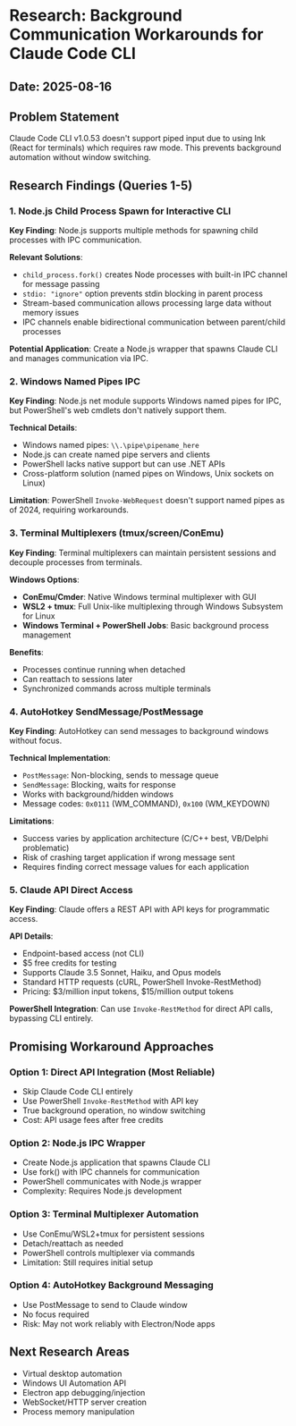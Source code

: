 # Research: Background Communication Workarounds for Claude Code CLI
## Date: 2025-08-16

## Problem Statement
Claude Code CLI v1.0.53 doesn't support piped input due to using Ink (React for terminals) which requires raw mode. This prevents background automation without window switching.

## Research Findings (Queries 1-5)

### 1. Node.js Child Process Spawn for Interactive CLI
**Key Finding**: Node.js supports multiple methods for spawning child processes with IPC communication.

**Relevant Solutions**:
- `child_process.fork()` creates Node processes with built-in IPC channel for message passing
- `stdio: "ignore"` option prevents stdin blocking in parent process
- Stream-based communication allows processing large data without memory issues
- IPC channels enable bidirectional communication between parent/child processes

**Potential Application**: Create a Node.js wrapper that spawns Claude CLI and manages communication via IPC.

### 2. Windows Named Pipes IPC
**Key Finding**: Node.js net module supports Windows named pipes for IPC, but PowerShell's web cmdlets don't natively support them.

**Technical Details**:
- Windows named pipes: `\\.\pipe\pipename_here`
- Node.js can create named pipe servers and clients
- PowerShell lacks native support but can use .NET APIs
- Cross-platform solution (named pipes on Windows, Unix sockets on Linux)

**Limitation**: PowerShell `Invoke-WebRequest` doesn't support named pipes as of 2024, requiring workarounds.

### 3. Terminal Multiplexers (tmux/screen/ConEmu)
**Key Finding**: Terminal multiplexers can maintain persistent sessions and decouple processes from terminals.

**Windows Options**:
- **ConEmu/Cmder**: Native Windows terminal multiplexer with GUI
- **WSL2 + tmux**: Full Unix-like multiplexing through Windows Subsystem for Linux
- **Windows Terminal + PowerShell Jobs**: Basic background process management

**Benefits**:
- Processes continue running when detached
- Can reattach to sessions later
- Synchronized commands across multiple terminals

### 4. AutoHotkey SendMessage/PostMessage
**Key Finding**: AutoHotkey can send messages to background windows without focus.

**Technical Implementation**:
- `PostMessage`: Non-blocking, sends to message queue
- `SendMessage`: Blocking, waits for response
- Works with background/hidden windows
- Message codes: `0x0111` (WM_COMMAND), `0x100` (WM_KEYDOWN)

**Limitations**:
- Success varies by application architecture (C/C++ best, VB/Delphi problematic)
- Risk of crashing target application if wrong message sent
- Requires finding correct message values for each application

### 5. Claude API Direct Access
**Key Finding**: Claude offers a REST API with API keys for programmatic access.

**API Details**:
- Endpoint-based access (not CLI)
- $5 free credits for testing
- Supports Claude 3.5 Sonnet, Haiku, and Opus models
- Standard HTTP requests (cURL, PowerShell Invoke-RestMethod)
- Pricing: $3/million input tokens, $15/million output tokens

**PowerShell Integration**: Can use `Invoke-RestMethod` for direct API calls, bypassing CLI entirely.

## Promising Workaround Approaches

### Option 1: Direct API Integration (Most Reliable)
- Skip Claude Code CLI entirely
- Use PowerShell `Invoke-RestMethod` with API key
- True background operation, no window switching
- Cost: API usage fees after free credits

### Option 2: Node.js IPC Wrapper
- Create Node.js application that spawns Claude CLI
- Use fork() with IPC channels for communication
- PowerShell communicates with Node.js wrapper
- Complexity: Requires Node.js development

### Option 3: Terminal Multiplexer Automation
- Use ConEmu/WSL2+tmux for persistent sessions
- Detach/reattach as needed
- PowerShell controls multiplexer via commands
- Limitation: Still requires initial setup

### Option 4: AutoHotkey Background Messaging
- Use PostMessage to send to Claude window
- No focus required
- Risk: May not work reliably with Electron/Node apps

## Next Research Areas
- Virtual desktop automation
- Windows UI Automation API
- Electron app debugging/injection
- WebSocket/HTTP server creation
- Process memory manipulation